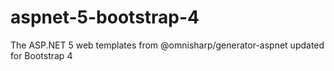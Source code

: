 # aspnet-5-bootstrap-4
The ASP.NET 5 web templates from @omnisharp/generator-aspnet updated for Bootstrap 4
